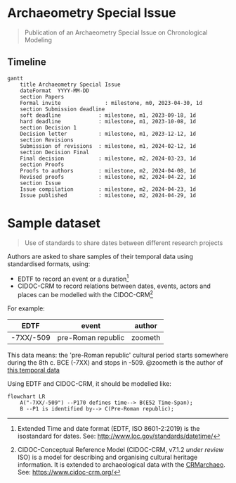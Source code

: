 # Archaeometry Special Issue
> Publication of an Archaeometry Special Issue on Chronological Modeling


## Timeline

```mermaid
gantt
    title Archaeometry Special Issue
    dateFormat  YYYY-MM-DD
    section Papers
    Formal invite              : milestone, m0, 2023-04-30, 1d
    section Submission deadline
    soft deadline            : milestone, m1, 2023-09-18, 1d
    hard deadline            : milestone, m1, 2023-10-08, 1d
    section Decision 1
    Decision letter          : milestone, m1, 2023-12-12, 1d
    section Revisions
    Submission of revisions	 : milestone, m1, 2024-02-12, 1d
    section Decision Final
    Final decision           : milestone, m2, 2024-03-23, 1d
    section Proofs
    Proofs to authors        : milestone, m2, 2024-04-08, 1d
    Revised proofs           : milestone, m2, 2024-04-22, 1d
    section Issue
    Issue compilation        : milestone, m2, 2024-04-23, 1d
    Issue published          : milestone, m2, 2024-04-29, 1d
```

# Sample dataset
> Use of standards to share dates between different research projects

Authors are asked to share samples of their temporal data using standardised formats, using:
- EDTF to record an event or a duration[^1]
- CIDOC-CRM to record relations between dates, events, actors and places can be modelled with the CIDOC-CRM[^2]

For example: 

| EDTF  |  event |  author |
|---|---|---|
| -7XX/-509  | pre-Roman republic  | zoometh |

This data means: the 'pre-Roman republic' cultural period starts somewhere during the 8th c. BCE (-7XX) and stops in -509. @zoometh is the author of [this temporal data](https://github.com/historical-time/caa23/blob/main/archaeometry-si/samples/dataset.tsv)

Using EDTF and CIDOC-CRM, it should be modelled like:

```mermaid
flowchart LR
    A("-7XX/-509") --P170 defines time--> B(E52 Time-Span);
    B --P1 is identified by--> C(Pre-Roman republic);
```

[^1]: Extended Time and date format (EDTF, ISO 8601-2:2019) is the isostandard for dates. See: http://www.loc.gov/standards/datetime/
[^2]: CIDOC-Conceptual Reference Model (CIDOC-CRM, v7.1.2 *under review* ISO) is a model for describing and organising cultural heritage information. It is extended to archaeological data with the [CRMarchaeo](https://www.cidoc-crm.org/crmarchaeo/home-3). See: https://www.cidoc-crm.org/